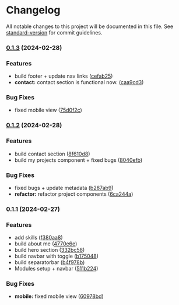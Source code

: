 # Changelog

All notable changes to this project will be documented in this file. See [standard-version](https://github.com/conventional-changelog/standard-version) for commit guidelines.

### [0.1.3](https://github.com/dragon-devs/my_portfolio/compare/v0.1.2...v0.1.3) (2024-02-28)


### Features

* build footer + update nav links ([cefab25](https://github.com/dragon-devs/my_portfolio/commit/cefab2596ef3ecf4885aa96f889aabb7fbbe6f5d))
* **contact:** contact section is functional now. ([caa9cd3](https://github.com/dragon-devs/my_portfolio/commit/caa9cd3f267b07cfab14e822f8412da57ce4abb8))


### Bug Fixes

* fixed mobile view ([75d0f2c](https://github.com/dragon-devs/my_portfolio/commit/75d0f2cd5ad5728928d6d415d4af4bde1315793a))

### [0.1.2](https://github.com/dragon-devs/my_portfolio/compare/v0.1.1...v0.1.2) (2024-02-28)


### Features

* build contact section ([8f610d8](https://github.com/dragon-devs/my_portfolio/commit/8f610d877fd18d576ed39bcfa0813d6a61b7c80f))
* build my projects component + fixed bugs ([8040efb](https://github.com/dragon-devs/my_portfolio/commit/8040efbb3fc138a824326e77372b076f25bcd443))


### Bug Fixes

* fixed bugs + update metadata ([b287ab9](https://github.com/dragon-devs/my_portfolio/commit/b287ab96753f961eb9ffbc389a1a8c17b69fdb34))
* **refactor:** refactor project components ([6ca244a](https://github.com/dragon-devs/my_portfolio/commit/6ca244a9bd3c9079c67a57573f41b09c13d66f7b))

### 0.1.1 (2024-02-27)


### Features

* add skills ([f380aa8](https://github.com/dragon-devs/my_portfolio/commit/f380aa854c9db3d41dc34223655288be54f8ebc1))
* build about me ([4770e6e](https://github.com/dragon-devs/my_portfolio/commit/4770e6e817d7751d0f42b850b315e8e0b001c660))
* build hero section ([332bc58](https://github.com/dragon-devs/my_portfolio/commit/332bc58847fcaaac3fd55bbdcfff49ed605f1118))
* build navbar with toggle ([b175048](https://github.com/dragon-devs/my_portfolio/commit/b175048525d42ab4233fbf4394fef8dc97d4500b))
* build separatorbar ([b4f978b](https://github.com/dragon-devs/my_portfolio/commit/b4f978b9266edd3df706ab601cfa8ff4089b26a7))
* Modules setup + navbar ([511b224](https://github.com/dragon-devs/my_portfolio/commit/511b224bc368d82b0b1f8ccb509ce216708d6052))


### Bug Fixes

* **mobile:** fixed mobile view ([60978bd](https://github.com/dragon-devs/my_portfolio/commit/60978bd822301e2c841b211dd829270b1d39e882))
